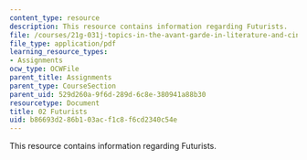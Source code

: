 ```yaml
---
content_type: resource
description: This resource contains information regarding Futurists.
file: /courses/21g-031j-topics-in-the-avant-garde-in-literature-and-cinema-spring-2003/b86693d286b103acf1c8f6cd2340c54e_MIT21G_031JS03_2futurists.pdf
file_type: application/pdf
learning_resource_types:
- Assignments
ocw_type: OCWFile
parent_title: Assignments
parent_type: CourseSection
parent_uid: 529d260a-9f6d-289d-6c8e-380941a88b30
resourcetype: Document
title: 02 Futurists
uid: b86693d2-86b1-03ac-f1c8-f6cd2340c54e
---
```

This resource contains information regarding Futurists.

